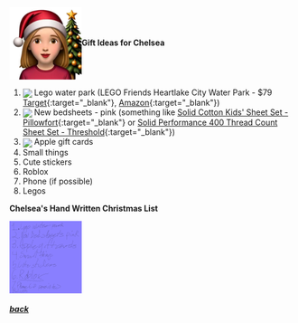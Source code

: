 <img src="assets/images/chelsea2.png" align="center" width="128" >**Gift Ideas for Chelsea**

1. <a href="https://www.amazon.com/LEGO-Heartlake-Building-Creative-Whirlpool/dp/B0CRVXRKKT/" target="_blank"><img src="https://m.media-amazon.com/images/I/81h7x4S-vpL._AC_SL1500_.jpg" align="center" width="64" ></a> Lego water park (LEGO Friends Heartlake City Water Park - $79 [Target](https://www.target.com/p/lego-friends-heartlake-city-water-park-summer-toy-with-mini-dolls-42630/-/A-90127332#lnk=sametab){:target="\_blank"}, [Amazon](https://www.amazon.com/LEGO-Heartlake-Building-Creative-Whirlpool/dp/B0CRVXRKKT/){:target="\_blank"})
2. <a href="https://www.target.com/p/solid-performance-400-thread-count-sheet-set-threshold-153/-/A-51846287?preselect=81664016#lnk=sametab" target="_blank"><img src="https://target.scene7.com/is/image/Target/GUEST_e2a5962f-2ce0-4b44-93cb-ce8f0c42badf?wid=1200&hei=1200&qlt=80&fmt=pjpeg" align="center" width="64" ></a> New bedsheets - pink (something like [Solid Cotton Kids' Sheet Set - Pillowfort](https://www.target.com/p/solid-cotton-kids-sheet-set-pillowfort/-/A-81803756?preselect=80775140){:target="\_blank"} or [Solid Performance 400 Thread Count Sheet Set - Threshold](https://www.target.com/p/solid-performance-400-thread-count-sheet-set-threshold-153/-/A-51846287?preselect=81664016){:target="\_blank"})
3. <img src="https://www.justdrums.com/wp-content/uploads/2018/12/giftcard_image1.png" align="center" width="64"> Apple gift cards
4. Small things
5. Cute stickers
6. Roblox
7. Phone (if possible)
8. Legos

**Chelsea's Hand Written Christmas List**

<a href="assets/images/chelsea-list.png" target="_blank"><img src="assets/images/chelsea-list.png" align="center" width="128" ></a>

<!--
- <a href="link" target="_blank"><img src="imagelink" align="center" width="64" ></a> [ItemName](link){:target="_blank"} |
$price
-->

##### [back](readme.md)

<script src="http://code.jquery.com/jquery-1.4.2.min.js"></script> <script> var x = document.getElementsByClassName("site-footer-credits"); setTimeout(() => { x[0].remove(); }, 10); </script>
